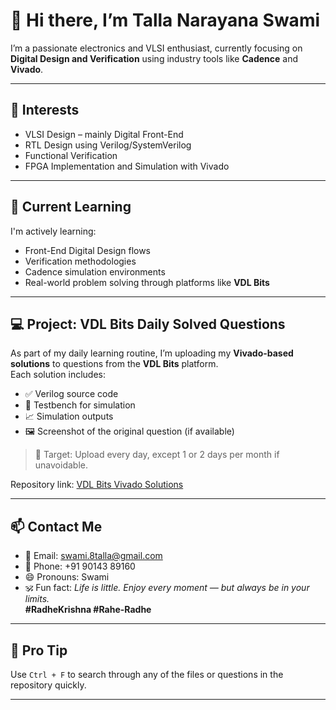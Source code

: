 # 👋 Hi there, I’m Talla Narayana Swami

I’m a passionate electronics and VLSI enthusiast, currently focusing on **Digital Design and Verification** using industry tools like **Cadence** and **Vivado**.

---

## 👀 Interests

- VLSI Design – mainly Digital Front-End
- RTL Design using Verilog/SystemVerilog
- Functional Verification
- FPGA Implementation and Simulation with Vivado

---

## 🌱 Current Learning

I'm actively learning:
- Front-End Digital Design flows
- Verification methodologies
- Cadence simulation environments
- Real-world problem solving through platforms like **VDL Bits**

---

## 💻 Project: VDL Bits Daily Solved Questions

As part of my daily learning routine, I’m uploading my **Vivado-based solutions** to questions from the **VDL Bits** platform.  
Each solution includes:

- ✅ Verilog source code  
- 🧪 Testbench for simulation  
- 📈 Simulation outputs  
- 🖼 Screenshot of the original question (if available)  

> 📍 Target: Upload every day, except 1 or 2 days per month if unavoidable.

Repository link: [VDL Bits Vivado Solutions](https://github.com/t-swami/VDL-Bits-Solutions)

---

## 📫 Contact Me

- 📧 Email: [swami.8talla@gmail.com](mailto:swami.8talla@gmail.com)  
- 📱 Phone: +91 90143 89160  
- 😄 Pronouns: Swami  
- 🕉️ Fun fact: *Life is little. Enjoy every moment — but always be in your limits.*  
  **#RadheKrishna #Rahe-Radhe**

---

## 🧠 Pro Tip

Use `Ctrl + F` to search through any of the files or questions in the repository quickly.

---

<!---
t-swami/t-swami is a ✨ special ✨ repository because its `README.md` (this file) appears on your GitHub profile.
--->
